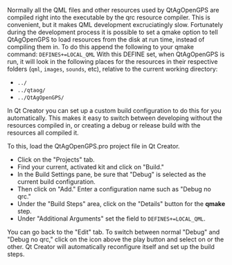 Normally all the QML files and other resources used by QtAgOpenGPS are compiled right into the executable by the qrc resource compiler. This is convenient, but it makes QML development excruciatingly slow.  Fortunately during the development process it is possible to set a qmake option to tell QtAgOpenGPS to load resources from the disk at run time, instead of compiling them in.  To do this append the following to your qmake command:
`DEFINES+=LOCAL_QML`
With this DEFINE set, when QtAgOpenGPS is run, it will look in the following places for the resources in their respective folders (`qml`, `images`, `sounds`, etc), relative to the current working directory:
* `../`
* `../qtaog/`
* `../QtAgOpenGPS/`

In Qt Creator you can set up a custom build configuration to do this for you automatically.  This makes it easy to switch between developing without the resources compiled in, or creating a debug or release build with the resources all compiled it.

To this, load the QtAgOpenGPS.pro project file in Qt Creator.  
* Click on the "Projects" tab.  
* Find your current, activated kit and click on "Build."  
* In the Build Settings pane, be sure that "Debug" is selected as the current build configuration. 
* Then click on "Add."  Enter a configuration name such as "Debug no qrc."  
* Under the "Build Steps" area, click on the "Details" button for the **qmake** step.  
* Under "Additional Arguments" set the field to `DEFINES+=LOCAL_QML`.

You can go back to the "Edit" tab.  To switch between normal "Debug" and "Debug no qrc," click on the icon above the play button and select on or the other. Qt Creator will automatically reconfigure itself and set up the build steps.

